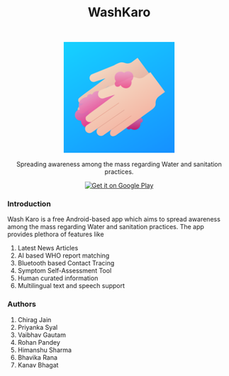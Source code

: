 <h1 align="center"> WashKaro </h1> <br>
<p align="center">
  <img alt="WashKaro" title="WashKaro" src="./app/src/main/ic_launcher-playstore.png" width="250">
</p>

<p align="center">
  Spreading awareness among the mass regarding Water and sanitation practices.
</p>

<p align="center">

  <a href="https://play.google.com/store/apps/details?id=inspire2connect.inspire2connect">
    <img alt="Get it on Google Play" title="Google Play" src="http://i.imgur.com/mtGRPuM.png" width="180">
  </a>
</p>

### Introduction

Wash Karo is a free Android-based app which aims to spread awareness among the mass regarding Water and sanitation practices. The app provides plethora of features like
1. Latest News Articles
2. AI based WHO report matching
3. Bluetooth based Contact Tracing
4. Symptom Self-Assessment Tool
5. Human curated information
6. Multilingual text and speech support

### Authors
1. Chirag Jain 
2. Priyanka Syal 
3. Vaibhav Gautam
4. Rohan Pandey
5. Himanshu Sharma 
6. Bhavika Rana 
7. Kanav Bhagat 